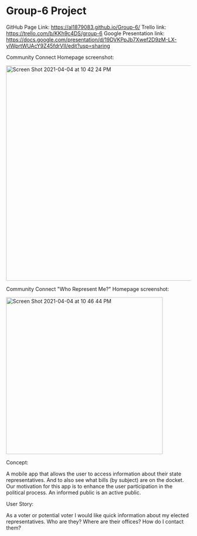 # Group-6 Project
GitHub Page Link: https://al1879083.github.io/Group-6/
Trello link: https://trello.com/b/KKh9c4DS/group-6
Google Presentation link: https://docs.google.com/presentation/d/19DVKPpJb7Xwef2D9zM-LX-ylWprtWUAcY9Z45fdrVII/edit?usp=sharing

Community Connect Homepage screenshot:

<img width="586" alt="Screen Shot 2021-04-04 at 10 42 24 PM" src="https://user-images.githubusercontent.com/78574452/113541472-22b7c000-9597-11eb-8acd-40aed5239821.png">


Community Connect "Who Represent Me?" Homepage screenshot:

<img width="427" alt="Screen Shot 2021-04-04 at 10 46 44 PM" src="https://user-images.githubusercontent.com/78574452/113541721-aa9dca00-9597-11eb-833f-79784c205ae9.png">

Concept:

A mobile app that allows the user to access information about their state representatives. And to also see what bills (by subject) are on the docket.
Our motivation for this app is to enhance the user participation in the political process. An informed public is an active public.

User Story:

As a voter or potential voter I would like quick information about my elected representatives.
Who are they?
Where are their offices? 
How do I contact them? 


